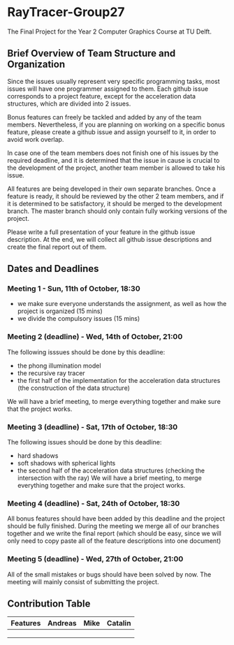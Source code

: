 # RayTracer-Group27
The Final Project for the Year 2 Computer Graphics Course at TU Delft.

## Brief Overview of Team Structure and Organization

Since the issues usually represent very specific programming tasks, most issues will have one programmer assigned to them. Each github issue corresponds to a project feature, except for the acceleration data structures, which are divided into 2 issues.

Bonus features can freely be tackled and added by any of the team members. Nevertheless, if you are planning on working on a specific bonus feature, please create a github issue and assign yourself to it, in order to avoid work overlap.

In case one of the team members does not finish one of his issues by the required deadline, and it is determined that the issue in cause is crucial to the development of the project, another team member is allowed to take his issue.

All features are being developed in their own separate branches. Once a feature is ready, it should be reviewed by the other 2 team members, and if it is determined to be satisfactory, it should be merged to the development branch. The master branch should only contain fully working versions of the project.

Please write a full presentation of your feature in the github issue description. At the end, we will collect all github issue descriptions and create the final report out of them.

## Dates and Deadlines

### Meeting 1 - Sun, 11th of October, 18:30
- we make sure everyone understands the assignment, as well as how the project is organized (15 mins)
- we divide the compulsory issues (15 mins)

### Meeting 2 (deadline) - Wed, 14th of October, 21:00
The following isssues should be done by this deadline:
- the phong illumination model
- the recursive ray tracer
- the first half of the implementation for the acceleration data structures (the construction of the data structure)

We will have a brief meeting, to merge everything together and make sure that the project works.

### Meeting 3 (deadline) - Sat, 17th of October, 18:30
The following issues should be done by this deadline:
- hard shadows
- soft shadows with spherical lights
- the second half of the acceleration data structures (checking the intersection with the ray)
We will have a brief meeting, to merge everything together and make sure that the project works.

### Meeting 4 (deadline) - Sat, 24th of October, 18:30
All bonus features should have been added by this deadline and the project should be fully finished.
During the meeting we merge all of our branches together and we write the final report (which should be easy, since  we will only need to copy paste all of the feature descriptions into one document)

### Meeting 5 (deadline) - Wed, 27th of October, 21:00
All of the small mistakes or bugs should have been solved by now.
The meeting will mainly consist of submitting the project.

## Contribution Table

| Features | Andreas |  Mike | Catalin |
|---|---|---|---|
|   |   |   |   |
|   |   |   |   |
|   |   |   |   |
